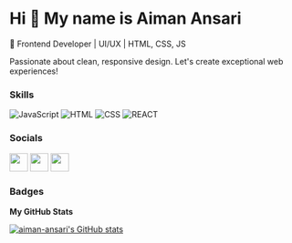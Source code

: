 Hi 👋 My name is Aiman Ansari
=============================

🚀 Frontend Developer | UI/UX | HTML, CSS, JS

Passionate about clean, responsive design. Let's create exceptional web experiences!


### Skills

![JavaScript](https://img.shields.io/badge/JavaScript-yellow)
![HTML](https://img.shields.io/badge/HTML-orange)
![CSS](https://img.shields.io/badge/CSS-blue)
![REACT](https://img.shields.io/badge/REACT-blue)


### Socials

<p align="left"> <a href="https://www.github.com/aiman-ansari" target="_blank" rel="noreferrer"><img src="https://raw.githubusercontent.com/danielcranney/readme-generator/main/public/icons/socials/github-dark.svg" width="32" height="32" /></a> <a href="http://www.instagram.com/aimanansari_27" target="_blank" rel="noreferrer"><img src="https://raw.githubusercontent.com/danielcranney/readme-generator/main/public/icons/socials/instagram.svg" width="32" height="32" /></a> <a href="https://www.twitter.com/_aimanansari" target="_blank" rel="noreferrer"><img src="https://raw.githubusercontent.com/danielcranney/readme-generator/main/public/icons/socials/twitter.svg" width="32" height="32" /></a></p>

### Badges

<b>My GitHub Stats</b>

<a href="http://www.github.com/aiman-ansari"><img src="https://github-readme-stats.vercel.app/api?username=aiman-ansari&show_icons=true&hide=&count_private=true&title_color=0891b2&text_color=ffffff&icon_color=0891b2&bg_color=1c1917&hide_border=true&show_icons=true" alt="aiman-ansari's GitHub stats" /></a>
